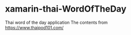 # xamarin-thai-WordOfTheDay
Thai word of the day application
The contents from https://www.thaipod101.com/
